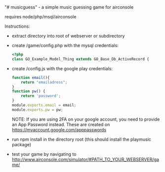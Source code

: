 "# musicguess" - a simple music guessing game for airconsole

requires node/php/msql/airconsole

Instructions:

- extract directory into root of webserver or subdirectory
- create /game/config.php with the mysql credentials:
	```php
	<?php
	class GO_Example_Model_Thing extends GO_Base_Db_ActiveRecord {
- create /config.js with the google play credentials:
	```Javascript
	function email(){
		return "emailadress";
	}
	function pw() {
		return 'password';
	}
	module.exports.email = email;
	module.exports.pw = pw;
	```
	
	NOTE: If you are using 2FA on your google account, you need to provide an App
	Password instead. These are created on https://myaccount.google.com/apppasswords
	
- run npm install in the directory root (this should install the playmusic package)

- test your game by navigating to http://www.airconsole.com/simulator/#PATH_TO_YOUR_WEBSERVER/game/